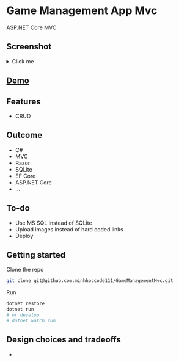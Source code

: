 # Game Management App Mvc

ASP.NET Core MVC

## Screenshot

<details>
    <summary>Click me</summary>
</details>

## [Demo](https://github.com/minhhoccode111)

## Features

- CRUD

## Outcome

- C#
- MVC
- Razor
- SQLite
- EF Core
- ASP.NET Core
- ...

## To-do

- Use MS SQL instead of SQLite
- Upload images instead of hard coded links
- Deploy

## Getting started

Clone the repo

```bash
git clone git@github.com:minhhoccode111/GameManagementMvc.git
```

Run

```bash
dotnet restore
dotnet run
# or develop
# dotnet watch run
```

## Design choices and tradeoffs

-
